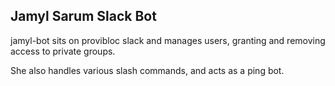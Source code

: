 ## Jamyl Sarum Slack Bot

jamyl-bot sits on provibloc slack and manages users, granting and removing access to private groups.

She also handles various slash commands, and acts as a ping bot.
